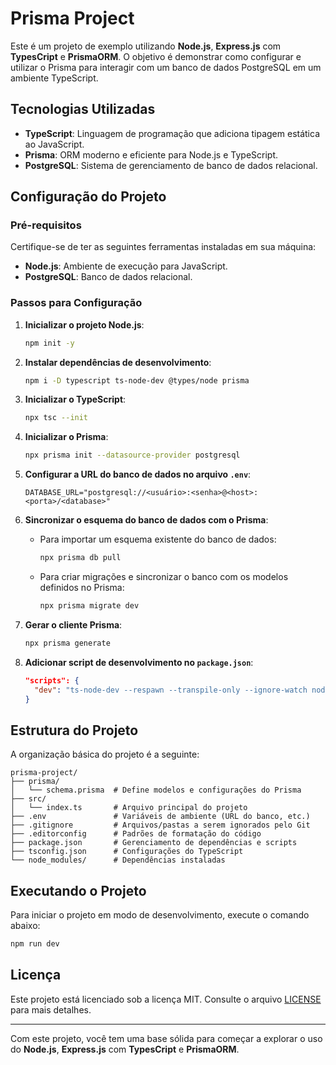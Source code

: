 # **Prisma Project**

Este é um projeto de exemplo utilizando **Node.js**, **Express.js** com **TypesCript** e **PrismaORM**.
O objetivo é demonstrar como configurar e utilizar o Prisma para interagir com um banco de dados PostgreSQL em um ambiente TypeScript.

## **Tecnologias Utilizadas**

- **TypeScript**: Linguagem de programação que adiciona tipagem estática ao JavaScript.
- **Prisma**: ORM moderno e eficiente para Node.js e TypeScript.
- **PostgreSQL**: Sistema de gerenciamento de banco de dados relacional.

## **Configuração do Projeto**

### **Pré-requisitos**

Certifique-se de ter as seguintes ferramentas instaladas em sua máquina:

- **Node.js**: Ambiente de execução para JavaScript.
- **PostgreSQL**: Banco de dados relacional.

### **Passos para Configuração**

1. **Inicializar o projeto Node.js**:

   ```bash
   npm init -y
   ```

2. **Instalar dependências de desenvolvimento**:

   ```bash
   npm i -D typescript ts-node-dev @types/node prisma
   ```

3. **Inicializar o TypeScript**:

   ```bash
   npx tsc --init
   ```

4. **Inicializar o Prisma**:

   ```bash
   npx prisma init --datasource-provider postgresql
   ```

5. **Configurar a URL do banco de dados no arquivo `.env`**:

   ```properties
   DATABASE_URL="postgresql://<usuário>:<senha>@<host>:<porta>/<database>"
   ```

6. **Sincronizar o esquema do banco de dados com o Prisma**:

   - Para importar um esquema existente do banco de dados:

     ```bash
     npx prisma db pull
     ```

   - Para criar migrações e sincronizar o banco com os modelos definidos no Prisma:

     ```bash
     npx prisma migrate dev
     ```

7. **Gerar o cliente Prisma**:

   ```bash
   npx prisma generate
   ```

8. **Adicionar script de desenvolvimento no `package.json`**:

   ```json
   "scripts": {
     "dev": "ts-node-dev --respawn --transpile-only --ignore-watch node_modules --clear src/index.ts"
   }
   ```

## **Estrutura do Projeto**

A organização básica do projeto é a seguinte:

```text
prisma-project/
├── prisma/
│   └── schema.prisma  # Define modelos e configurações do Prisma
├── src/
│   └── index.ts       # Arquivo principal do projeto
├── .env               # Variáveis de ambiente (URL do banco, etc.)
├── .gitignore         # Arquivos/pastas a serem ignorados pelo Git
├── .editorconfig      # Padrões de formatação do código
├── package.json       # Gerenciamento de dependências e scripts
├── tsconfig.json      # Configurações do TypeScript
└── node_modules/      # Dependências instaladas
```

## **Executando o Projeto**

Para iniciar o projeto em modo de desenvolvimento, execute o comando abaixo:

```bash
npm run dev
```

## **Licença**

Este projeto está licenciado sob a licença MIT.
Consulte o arquivo [LICENSE](LICENSE) para mais detalhes.

---

Com este projeto, você tem uma base sólida para começar a explorar o uso do **Node.js**, **Express.js** com **TypesCript** e **PrismaORM**.
